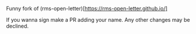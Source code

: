Funny fork of (rms-open-letter)[https://rms-open-letter.github.io/]

If you wanna sign make a PR adding your name. Any other changes may be declined.
